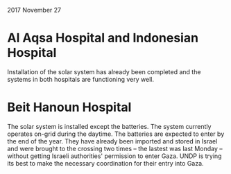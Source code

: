 2017 November 27


Al Aqsa Hospital and Indonesian Hospital
========================================

Installation of the solar system has already been completed and the systems in both hospitals are functioning very well.


Beit Hanoun Hospital
====================

The solar system is installed except the batteries. The system currently operates on-grid during the daytime. The batteries are expected to enter by the end of the year. They have already been imported and stored in Israel and were brought to the crossing two times – the lastest was last Monday – without getting Israeli authorities' permission to enter Gaza. UNDP is trying its best to make the necessary coordination for their entry into Gaza.
